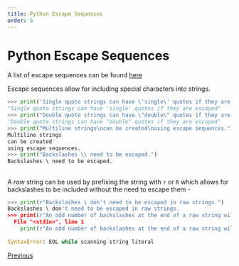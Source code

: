 ```yaml
---
title: Python Escape Sequences
order: 5
---
```

# Python Escape Sequences

A list of escape sequences can be found [here](https://docs.python.org/3/reference/lexical_analysis.html#strings)

Escape sequences allow for including special characters into strings.

```python
>>> print('Single quote strings can have \'single\' quotes if they are escaped')
"Single quote strings can have 'single' quotes if they are escaped"
>>> print("Double quote strings can have \"double\" quotes if they are escaped")
'Double quote strings can have "double" quotes if they are escaped'
>>> print("Multiline strings\ncan be created\nusing escape sequences.")
Multiline strings
can be created
using escape sequences.
>>> print("Backslashes \\ need to be escaped.")
Backslashes \ need to be escaped.
```

##  

A _raw_ string can be used by prefixing the string with `r` or `R` which allows for backslashes to be included without the need to escape them -

```python
>>> print(r"Backslashes \ don't need to be escaped in raw strings.")
Backslashes \ don't need to be escaped in raw strings.
>>> print(r"An odd number of backslashes at the end of a raw string will cause an error\")
  File "<stdin>", line 1
    print(r"An odd number of backslashes at the end of a raw string will cause an error\")
                                                                                         ^
SyntaxError: EOL while scanning string literal
```

[Previous](Python-Basics)
